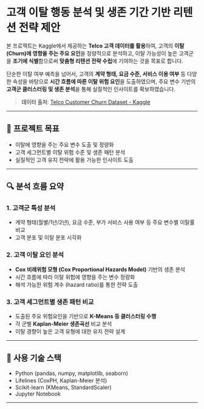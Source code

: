 # 고객 이탈 행동 분석 및 생존 기간 기반 리텐션 전략 제안

본 프로젝트는 Kaggle에서 제공하는 **Telco 고객 데이터를 활용**하여, 고객의 **이탈(Churn)에 영향을 주는 주요 요인**을 정량적으로 분석하고, 이탈 가능성이 높은 고객군을 **조기에 식별**함으로써 **맞춤형 리텐션 전략 수립**에 기여하는 것을 목표로 합니다.

단순한 이탈 여부 예측을 넘어서, 고객의 **계약 형태, 요금 수준, 서비스 이용 여부** 등 다양한 속성을 바탕으로 **시간 흐름에 따른 이탈 위험 요인**을 도출하였으며, 주요 변수 기반의 **고객군 클러스터링 및 생존 분석**을 통해 실질적인 인사이트를 확보하였습니다.

> **데이터 출처**: [Telco Customer Churn Dataset - Kaggle](https://www.kaggle.com/blastchar/telco-customer-churn)

---

## 🎯 프로젝트 목표

- 이탈에 영향을 주는 주요 변수 도출 및 정량화
- 고객 세그먼트별 이탈 위험 수준 및 생존 패턴 분석
- 실질적인 고객 유지 전략에 활용 가능한 인사이트 도출

---

## 🔍 분석 흐름 요약

### 1. 고객군 특성 분석
- 계약 형태(월별/1년/2년), 요금 수준, 부가 서비스 사용 여부 등 주요 변수별 이탈률 비교
- 고객 분포 및 이탈 분포 시각화

### 2. 고객 이탈 요인 분석
- **Cox 비례위험 모형 (Cox Proportional Hazards Model)** 기반의 생존 분석
- 시간 흐름에 따라 이탈 위험에 영향을 주는 변수 정량화
- 해석 가능한 위험 계수 (hazard ratio)를 통한 전략 도출

### 3. 고객 세그먼트별 생존 패턴 비교
- 도출된 주요 위험요인을 기반으로 **K-Means 등 클러스터링 수행**
- 각 군별 **Kaplan-Meier 생존곡선** 비교 분석
- 이탈 경향이 높은 고객 유형에 대한 유지 전략 설계

---

## 🧰 사용 기술 스택

- Python (pandas, numpy, matplotlib, seaborn)
- Lifelines (CoxPH, Kaplan-Meier 분석)
- Scikit-learn (KMeans, StandardScaler)
- Jupyter Notebook

---
